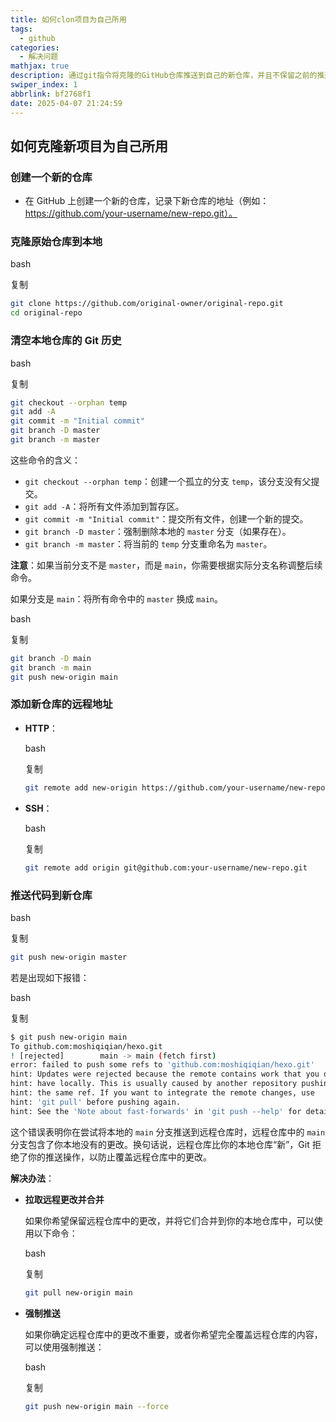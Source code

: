 ```yaml
---
title: 如何clon项目为自己所用
tags:
  - github
categories:
  - 解决问题
mathjax: true
description: 通过git指令将克隆的GitHub仓库推送到自己的新仓库，并且不保留之前的推送日志
swiper_index: 1
abbrlink: bf2768f1
date: 2025-04-07 21:24:59
---
```

## 如何克隆新项目为自己所用

### 创建一个新的仓库

- 在 GitHub 上创建一个新的仓库，记录下新仓库的地址（例如：https://github.com/your-username/new-repo.git）。

### 克隆原始仓库到本地

bash

复制

```bash
git clone https://github.com/original-owner/original-repo.git
cd original-repo
```

### 清空本地仓库的 Git 历史

bash

复制

```bash
git checkout --orphan temp
git add -A
git commit -m "Initial commit"
git branch -D master
git branch -m master
```

这些命令的含义：

- `git checkout --orphan temp`：创建一个孤立的分支 `temp`，该分支没有父提交。
- `git add -A`：将所有文件添加到暂存区。
- `git commit -m "Initial commit"`：提交所有文件，创建一个新的提交。
- `git branch -D master`：强制删除本地的 `master` 分支（如果存在）。
- `git branch -m master`：将当前的 `temp` 分支重命名为 `master`。

**注意**：如果当前分支不是 `master`，而是 `main`，你需要根据实际分支名称调整后续命令。

如果分支是 `main`：将所有命令中的 `master` 换成 `main`。

bash

复制

```bash
git branch -D main
git branch -m main
git push new-origin main
```

### 添加新仓库的远程地址

- **HTTP**：

  bash

  复制

  ```bash
  git remote add new-origin https://github.com/your-username/new-repo.git
  ```

  

- **SSH**：

  bash

  复制

  ```bash
  git remote add origin git@github.com:your-username/new-repo.git
  ```

  

### 推送代码到新仓库

bash

复制

```bash
git push new-origin master
```

若是出现如下报错：

bash

复制

```bash
$ git push new-origin main
To github.com:moshiqiqian/hexo.git
! [rejected]        main -> main (fetch first)
error: failed to push some refs to 'github.com:moshiqiqian/hexo.git'
hint: Updates were rejected because the remote contains work that you do not
hint: have locally. This is usually caused by another repository pushing to
hint: the same ref. If you want to integrate the remote changes, use
hint: 'git pull' before pushing again.
hint: See the 'Note about fast-forwards' in 'git push --help' for details.
```

这个错误表明你在尝试将本地的 `main` 分支推送到远程仓库时，远程仓库中的 `main` 分支包含了你本地没有的更改。换句话说，远程仓库比你的本地仓库“新”，Git 拒绝了你的推送操作，以防止覆盖远程仓库中的更改。

**解决办法**：

- **拉取远程更改并合并**

  如果你希望保留远程仓库中的更改，并将它们合并到你的本地仓库中，可以使用以下命令：

  bash

  复制

  ```bash
  git pull new-origin main
  ```

  

- **强制推送**

  如果你确定远程仓库中的更改不重要，或者你希望完全覆盖远程仓库的内容，可以使用强制推送：

  bash

  复制

  ```bash
  git push new-origin main --force
  ```